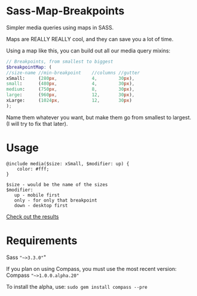 Sass-Map-Breakpoints
====================

Simpler media queries using maps in SASS.

Maps are REALLY REALLY cool, and they can save you a lot of time.

Using a map like this, you can build out all our media query mixins:

```` scss
// Breakpoints, from smallest to biggest 
$breakpointMap: (
//size-name //min-breakpoint    //columns //gutter
xSmall:     (280px,             4,        30px),
small:      (480px,             4,        30px),
medium:     (750px,             8,        30px),
large:      (960px,             12,       30px),
xLarge:     (1024px,            12,       30px)
);
````

Name them whatever you want, but make them go from smallest to largest. (I will try to fix that later).

# Usage

````
@include media($size: xSmall, $modifier: up) {
	color: #fff;
}
`````

````
$size - would be the name of the sizes
$modifier:
   up - mobile first
   only - for only that breakpoint
   down - desktop first
````

[Check out the results](https://github.com/coreyzev/Sass-Map-Breakpoints/blob/master/stylesheets/master.css)

# Requirements

Sass `"~>3.3.0"`"

If you plan on using Compass, you must use the most recent version: Compass `"~>1.0.0.alpha.20"`

To install the alpha, use: `sudo gem install compass --pre`